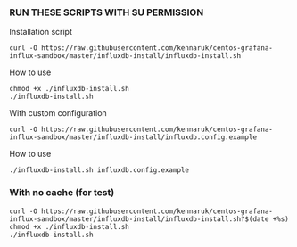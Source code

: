### RUN THESE SCRIPTS WITH SU PERMISSION

Installation script

```#!/bin/bash
curl -O https://raw.githubusercontent.com/kennaruk/centos-grafana-influx-sandbox/master/influxdb-install/influxdb-install.sh
```

How to use

```#!/bin/bash
chmod +x ./influxdb-install.sh
./influxdb-install.sh
```

With custom configuration

```#!/bin/bash
curl -O https://raw.githubusercontent.com/kennaruk/centos-grafana-influx-sandbox/master/influxdb-install/influxdb.config.example
```

How to use

```#!/bin/bash
./influxdb-install.sh influxdb.config.example
```

### With no cache (for test)

```#!/bin/bash
curl -O https://raw.githubusercontent.com/kennaruk/centos-grafana-influx-sandbox/master/influxdb-install/influxdb-install.sh?$(date +%s)
chmod +x ./influxdb-install.sh
./influxdb-install.sh

```

